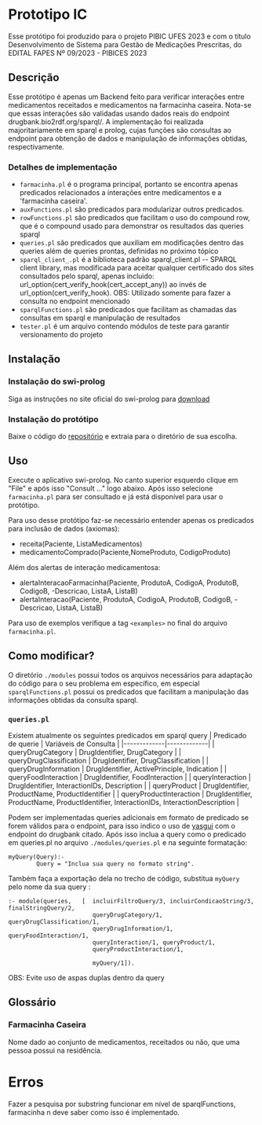 # Prototipo IC
Esse protótipo foi produzido para o projeto PIBIC UFES 2023 e com o título Desenvolvimento de Sistema para Gestão de Medicações Prescritas, do EDITAL FAPES Nº 09/2023 - PIBICES 2023

## Descrição
Esse protótipo é apenas um Backend feito para verificar interações entre medicamentos receitados e medicamentos na farmacinha caseira. Nota-se que essas interações são validadas usando dados reais do endpoint drugbank.bio2rdf.org/sparql/. A implementação foi realizada majoritariamente em sparql e prolog, cujas funções são consultas ao endpoint para obtenção de dados e manipulação de informações obtidas, respectivamente.

### Detalhes de implementação
* `farmacinha.pl` é o programa principal, portanto se encontra apenas predicados relacionados a interações entre medicamentos e a 'farmacinha caseira'.
* `auxFunctions.pl` são predicados para modularizar outros predicados.
* `rowFunctions.pl` são predicados que facilitam o uso do compound row, que é o compound usado para demonstrar os resultados das queries sparql
* `queries.pl` são predicados que auxiliam em modificações dentro das queries além de queries prontas, definidas no próximo tópico
* `sparql_client_.pl` é a biblioteca padrão sparql_client.pl -- SPARQL client library, mas modificada para aceitar qualquer certificado dos sites consultados pelo sparql, apenas incluido: url_option(cert_verify_hook(cert_accept_any)) ao invés de url_option(cert_verify_hook). OBS: Utilizado somente para fazer a consulta no endpoint mencionado
* `sparqlFunctions.pl` são predicados que facilitam as chamadas das consultas em sparql e manipulação de resultados
* `tester.pl` é um arquivo contendo módulos de teste para garantir versionamento do projeto

## Instalação
### Instalação do swi-prolog
Siga as instruções no site oficial do swi-prolog para [download](https://www.swi-prolog.org/download/devel)

### Instalação do protótipo
Baixe o código do [repositório](https://github.com/Renzo-Henrique/prototipoIC) e extraia para o diretório de sua escolha.

## Uso
Execute o aplicativo swi-prolog. No canto superior esquerdo clique em "File" e após isso "Consult ..." logo abaixo. Após isso selecione `farmacinha.pl` para ser consultado e já está disponível para usar o protótipo.

Para uso desse protótipo faz-se necessário entender apenas os predicados para inclusão de dados (axiomas):
* receita(Paciente, ListaMedicamentos)
* medicamentoComprado(Paciente,NomeProduto, CodigoProduto)

Além dos alertas de interação medicamentosa:
* alertaInteracaoFarmacinha(Paciente, ProdutoA, CodigoA, ProdutoB, CodigoB, -Descricao, ListaA, ListaB)
* alertaInteracao(Paciente, ProdutoA, CodigoA, ProdutoB, CodigoB, -Descricao, ListaA, ListaB)

Para uso de exemplos verifique a tag `<examples>` no final do arquivo `farmacinha.pl`.

## Como modificar?
O diretório `./modules` possui todos os arquivos necessários para adaptação do código para o seu problema em específico, em especial `sparqlFunctions.pl` possui os predicados que facilitam a manipulação das informações obtidas da consulta sparql.

### `queries.pl`
Existem atualmente os seguintes predicados em sparql query
| Predicado de querie | Variáveis de Consulta |
|-------------|-------------|
| queryDrugCategory               | DrugIdentifier, DrugCategory |
| queryDrugClassification         | DrugIdentifier, DrugClassification |
| queryDrugInformation            | DrugIdentifier, ActivePrinciple, Indication |
| queryFoodInteraction            | DrugIdentifier, FoodInteraction |
| queryInteraction                | DrugIdentifier, InteractionIDs, Description |
| queryProduct                    | DrugIdentifier, ProductName, ProductIdentifier |
| queryProductInteraction         | DrugIdentifier, ProductName, ProductIdentifier, InteractionIDs, InteractionDescription |

Podem ser implementadas queries adicionais em formato de predicado se forem válidos para o endpoint, para isso indico o uso de [yasgui](https://yasgui.triply.cc/#) com o endpoint do drugbank citado. Após isso inclua a query como o predicado em queries.pl no arquivo `./modules/queries.pl` e na seguinte formatação:
```
myQuery(Query):- 
        Query = "Inclua sua query no formato string".
```

Também faça a exportação dela no trecho de código, substitua `myQuery` pelo nome da sua query :
```
:- module(queries,   [  incluirFiltroQuery/3, incluirCondicaoString/3, finalStringQuery/2,
                        queryDrugCategory/1, queryDrugClassification/1,
                        queryDrugInformation/1, queryFoodInteraction/1,
                        queryInteraction/1, queryProduct/1,
                        queryProductInteraction/1,

                        myQuery/1]).
```
OBS: Evite uso de aspas duplas dentro da query


## Glossário
### Farmacinha Caseira
Nome dado ao conjunto de medicamentos, receitados ou não, que uma pessoa possui na residência.


# Erros
Fazer a pesquisa por substring funcionar em nível de sparqlFunctions, farmacinha n deve saber como isso é implementado.
